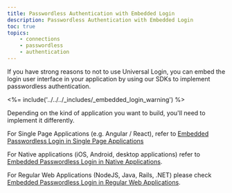 ```yaml
---
title: Passwordless Authentication with Embedded Login
description: Passwordless Authentication with Embedded Login
toc: true
topics:
    - connections
    - passwordless
    - authentication
---
```


If you have strong reasons to not to use Universal Login, you can embed the login user interface in your application by using our SDKs to implement passwordless authentication. 

<%= include('../../../_includes/_embedded_login_warning') %>

Depending on the kind of application you want to build, you'll need to implement it differently.

For Single Page Applications (e.g. Angular / React), refer to [Embedded Passwordless Login in Single Page Applications](/connections/passwordless/guides/embedded-login-spa)

For Native applications (iOS, Android, desktop applications) refer to [Embedded Passwordless Login in Native Applications](/connections/passwordless/guides/embedded-login-native). 

For Regular Web Applications (NodeJS, Java, Rails, .NET) please check [Embedded Passwordless Login in Regular Web Applications](/connections/passwordless/guides/embedded-login-webapps).
